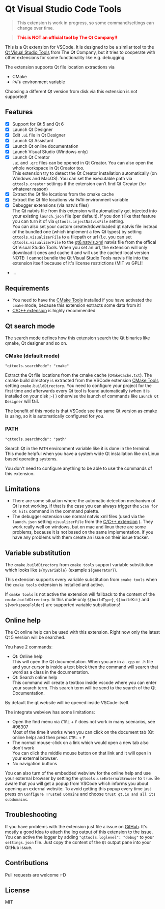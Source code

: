 # Qt Visual Studio Code Tools

> This extension is work in progress, so some command/settings can change over time.

> <span style="color:red; font-weight:bold;">This is NOT an official tool by The Qt Company!!</span>

This is a Qt extension for VSCode. It is designed to be a similar tool to the [Qt Visual Studio Tools](https://marketplace.visualstudio.com/items?itemName=TheQtCompany.QtVisualStudioTools-19123) from The Qt Company, but it tries to cooperate with other extensions for some functionality like e.g. debugging.

The extension supports Qt file location extractions via
* CMake
* `PATH` environment variable

Choosing a different Qt version from disk via this extension is not supported!

## Features

* [x] Support for Qt 5 and Qt 6
* [x] Launch Qt Designer
* [x] Edit `.ui` file in Qt Designer
* [x] Launch Qt Assistant
* [x] Launch Qt online documentation
* [x] Launch Visual Studio (Windows only)
* [x] Launch Qt Creator<br>
  `.ui` and `.qrc` files can be opened in Qt Creator. You can also open the whole workspace in Qt Creator too.<br>
  This extension try to detect the Qt Creator installation automatically (on Windows and MacOS). You can set the executable path via `qttools.creator` settings if the extension can't find Qt Creator (for whatever reason)
* [x] Extract the Qt file locations from the cmake cache
* [x] Extract the Qt file locations via `PATH` environment variable
* [x] Debugger extensions (via natvis files)<br>
  The Qt natvis file from this extension will automatically get injected into your existing `launch.json` file (per default). If you don't like that feature you can turn it of via `qttools.injectNatvisFile` setting.<br>
  You can also set your custom created/downloaded qt natvis file instead of the bundled one (which implement a few Qt types) by setting `qttools.visualizerFile` to a filepath or url (f.e. you can set `qttools.visualizerFile` to the [qt6.natvis.xml](https://code.qt.io/cgit/qt-labs/vstools.git/tree/QtMSBuild/QtMsBuild/qt6.natvis.xml) natvis file from the offical Qt Visual Studio Tools. When you set an url, the extension will only download it ones and cache it and will use the cached local version<br>
  NOTE: I cannot bundle the Qt Visual Studio Tools natvis file into the extension itself because of it's license restrictions (MIT vs GPL)!
* ...

## Requirements

* You need to have the [CMake Tools](https://marketplace.visualstudio.com/items?itemName=ms-vscode.cmake-tools) installed if you have activated the `cmake` mode, because this extension extracts some data from it!
* [C/C++ extension](https://marketplace.visualstudio.com/items?itemName=ms-vscode.cpptools) is highly recommended

## Qt search mode
The search mode defines how this extension search the Qt binaries like qmake, Qt designer and so on.

### CMake (default mode)
`"qttools.searchMode": "cmake"`

Extract the Qt file locations from the cmake cache (`CMakeCache.txt`). The cmake build directory is extracted from the VSCode extension [CMake Tools](https://marketplace.visualstudio.com/items?itemName=ms-vscode.cmake-tools) setting `cmake.buildDirectory`.
You need to configure your project for the first time and afterwards every Qt tool is found automatically (when it is installed on your disk ;-) ) otherwise the launch of commands like `Launch Qt Designer` will fail.

The benefit of this mode is that VSCode see the same Qt version as cmake is using, so it is automatically configured for you.

### PATH
`"qttools.searchMode": "path"`

Search Qt in the `PATH` environment variable like it is done in the terminal. This mode helpful when you have a system wide Qt installation like on Linux based operating systems.

You don't need to configure anything to be able to use the commands of this extension.

## Limitations

* There are some situation where the automatic detection mechanism of Qt is not working. If that is the case you can always trigger the `Scan for Qt kits` command in the command palette.
* The debugger extension use normal natvis xml files (used via the `launch.json` setting `visualizerFile` from the [C/C++ extension](https://marketplace.visualstudio.com/items?itemName=ms-vscode.cpptools) ). They work really well on windows, but on mac and linux there are some problems, because it is not based on the same implementation. If you have any problems with them create an issue on their issue tracker.

## Variable substitution

The `cmake.buildDirectory` from `cmake tools` support variable substitution which looks like `${myvariable}` (example `${generator}`).

This extension supports every variable substitution from `cmake tools` when the `cmake tools` extension is installed and active.

If `cmake tools` is not active the extension will fallback to the content of the `cmake.buildDirectory`. In this mode only `${buildType}`, `${buildKit}` and `${workspaceFolder}` are supported variable substitutions!

## Online help

The Qt online help can be used with this extension. Right now only the latest Qt 5 version will be searched.

You  have 2 commands:

* Qt: Online help  
  This will open the Qt documentation. When you are in a `.cpp` or `.h` file and your cursor is inside a text block then the command will search that word as a class in the documentation.
* Qt: Search online help  
  This command will create a textbox inside vscode where you can enter your search term. This search term will be send to the search of the Qt Documentation.

By default the qt website will be opened inside VSCode itself.

The integrate webview has some limitations:

* Open the find menu via `CTRL` + `F` does not work in many scenarios, see [#96307](https://github.com/microsoft/vscode/issues/96307)  
  Most of the time it works when you can click on the document tab (Qt online help) and then press `CTRL` + `F`
* The normal mouse-click on a link which would open a new tab also don't work  
  You can click the middle mouse button on that link and it will open in your external browser.
* No navigation buttons

You can also turn of the embedded webview for the online help and use your external browser by setting the `qttools.useExternalBrowser` to `true`. Be aware that you will get a popup from VSCode which informs you about opening an external website. To avoid getting this popup every time just press on `Configure Trusted Domains` and choose `trust qt.io and all its subdomains`.

## Troubleshooting

If you have problems with the extension just file a issue on [GitHub](https://github.com/tonka3000/vscode-qt-tools/issues). It's mostly a good idea to attach the log output of this extension to the issue. You can active the logger by adding `"qttools.loglevel": "debug"` to your `settings.json` file. Just copy the content of the `Qt` output pane into your GitHub issue.

## Contributions

Pull requests are welcome :-D

## License

MIT
